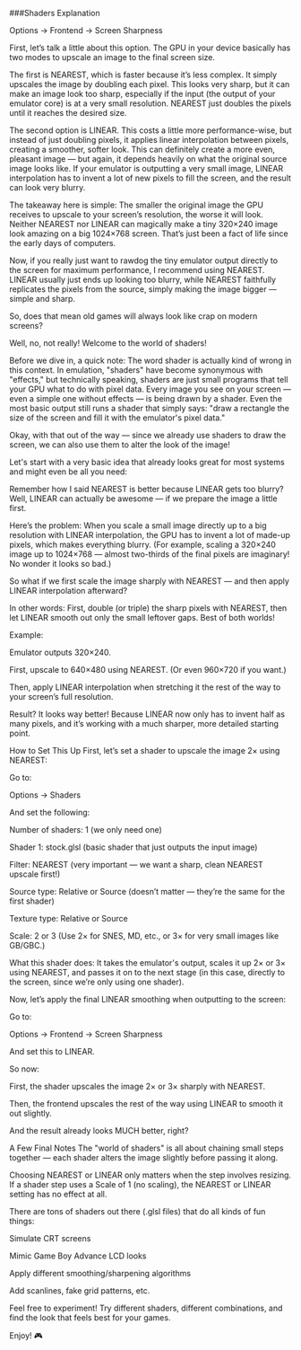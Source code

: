 ###Shaders Explanation

Options → Frontend → Screen Sharpness

First, let’s talk a little about this option.
The GPU in your device basically has two modes to upscale an image to the final screen size.

The first is NEAREST, which is faster because it’s less complex. It simply upscales the image by doubling each pixel. This looks very sharp, but it can make an image look too sharp, especially if the input (the output of your emulator core) is at a very small resolution. NEAREST just doubles the pixels until it reaches the desired size.

The second option is LINEAR. This costs a little more performance-wise, but instead of just doubling pixels, it applies linear interpolation between pixels, creating a smoother, softer look.
This can definitely create a more even, pleasant image — but again, it depends heavily on what the original source image looks like. If your emulator is outputting a very small image, LINEAR interpolation has to invent a lot of new pixels to fill the screen, and the result can look very blurry.

The takeaway here is simple:
The smaller the original image the GPU receives to upscale to your screen’s resolution, the worse it will look.
Neither NEAREST nor LINEAR can magically make a tiny 320×240 image look amazing on a big 1024×768 screen.
That’s just been a fact of life since the early days of computers.

Now, if you really just want to rawdog the tiny emulator output directly to the screen for maximum performance, I recommend using NEAREST.
LINEAR usually just ends up looking too blurry, while NEAREST faithfully replicates the pixels from the source, simply making the image bigger — simple and sharp.

So, does that mean old games will always look like crap on modern screens?

Well, no, not really! Welcome to the world of shaders!

Before we dive in, a quick note:
The word shader is actually kind of wrong in this context. In emulation, "shaders" have become synonymous with "effects," but technically speaking, shaders are just small programs that tell your GPU what to do with pixel data.
Every image you see on your screen — even a simple one without effects — is being drawn by a shader.
Even the most basic output still runs a shader that simply says: "draw a rectangle the size of the screen and fill it with the emulator's pixel data."

Okay, with that out of the way — since we already use shaders to draw the screen, we can also use them to alter the look of the image!

Let's start with a very basic idea that already looks great for most systems and might even be all you need:

Remember how I said NEAREST is better because LINEAR gets too blurry?
Well, LINEAR can actually be awesome — if we prepare the image a little first.

Here’s the problem:
When you scale a small image directly up to a big resolution with LINEAR interpolation, the GPU has to invent a lot of made-up pixels, which makes everything blurry.
(For example, scaling a 320×240 image up to 1024×768 — almost two-thirds of the final pixels are imaginary! No wonder it looks so bad.)

So what if we first scale the image sharply with NEAREST — and then apply LINEAR interpolation afterward?

In other words:
First, double (or triple) the sharp pixels with NEAREST, then let LINEAR smooth out only the small leftover gaps.
Best of both worlds!

Example:

Emulator outputs 320×240.

First, upscale to 640×480 using NEAREST. (Or even 960×720 if you want.)

Then, apply LINEAR interpolation when stretching it the rest of the way to your screen’s full resolution.

Result?
It looks way better!
Because LINEAR now only has to invent half as many pixels, and it’s working with a much sharper, more detailed starting point.

How to Set This Up
First, let’s set a shader to upscale the image 2× using NEAREST:

Go to:

Options → Shaders

And set the following:

Number of shaders: 1 (we only need one)

Shader 1: stock.glsl (basic shader that just outputs the input image)

Filter: NEAREST (very important — we want a sharp, clean NEAREST upscale first!)

Source type: Relative or Source (doesn’t matter — they’re the same for the first shader)

Texture type: Relative or Source

Scale: 2 or 3
(Use 2× for SNES, MD, etc., or 3× for very small images like GB/GBC.)

What this shader does:
It takes the emulator's output, scales it up 2× or 3× using NEAREST, and passes it on to the next stage (in this case, directly to the screen, since we’re only using one shader).

Now, let’s apply the final LINEAR smoothing when outputting to the screen:

Go to:

Options → Frontend → Screen Sharpness

And set this to LINEAR.

So now:

First, the shader upscales the image 2× or 3× sharply with NEAREST.

Then, the frontend upscales the rest of the way using LINEAR to smooth it out slightly.

And the result already looks MUCH better, right?

A Few Final Notes
The "world of shaders" is all about chaining small steps together — each shader alters the image slightly before passing it along.

Choosing NEAREST or LINEAR only matters when the step involves resizing.
If a shader step uses a Scale of 1 (no scaling), the NEAREST or LINEAR setting has no effect at all.

There are tons of shaders out there (.glsl files) that do all kinds of fun things:

Simulate CRT screens

Mimic Game Boy Advance LCD looks

Apply different smoothing/sharpening algorithms

Add scanlines, fake grid patterns, etc.

Feel free to experiment!
Try different shaders, different combinations, and find the look that feels best for your games.

Enjoy! 🎮

